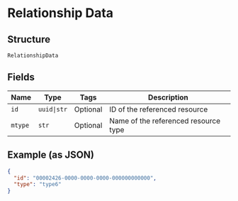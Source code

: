 
# Relationship Data

## Structure

`RelationshipData`

## Fields

| Name | Type | Tags | Description |
|  --- | --- | --- | --- |
| `id` | `uuid\|str` | Optional | ID of the referenced resource |
| `mtype` | `str` | Optional | Name of the referenced resource type |

## Example (as JSON)

```json
{
  "id": "00002426-0000-0000-0000-000000000000",
  "type": "type6"
}
```

